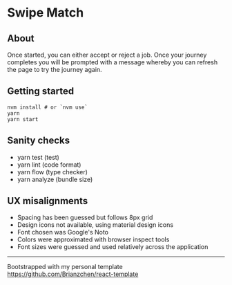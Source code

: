 # Swipe Match

## About

Once started, you can either accept or reject a job. Once your journey completes you will be prompted with a message whereby you can refresh the page to try the journey again.

## Getting started

```
nvm install # or `nvm use`
yarn
yarn start
```

## Sanity checks

- yarn test (test)
- yarn lint (code format)
- yarn flow (type checker)
- yarn analyze (bundle size)

## UX misalignments

- Spacing has been guessed but follows 8px grid
- Design icons not available, using material design icons
- Font chosen was Google's Noto
- Colors were approximated with browser inspect tools
- Font sizes were guessed and used relatively across the application

---

Bootstrapped with my personal template https://github.com/Brianzchen/react-template
